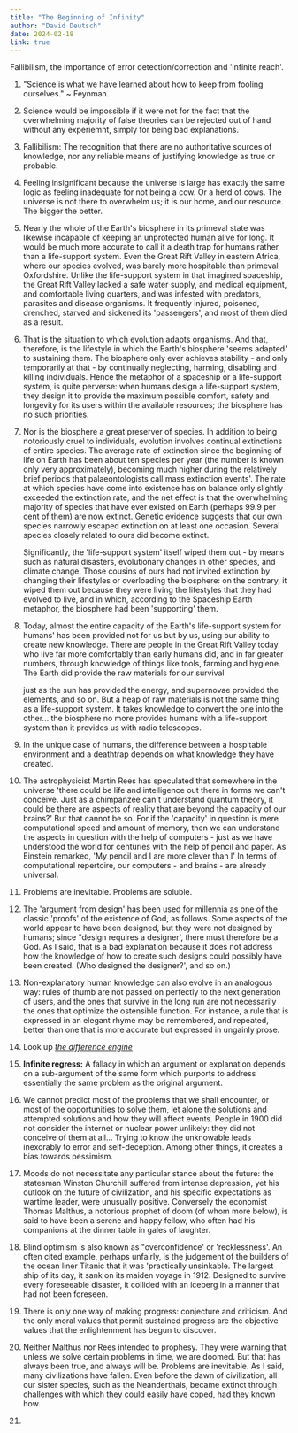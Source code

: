 ```yaml
---
title: "The Beginning of Infinity"
author: "David Deutsch"
date: 2024-02-18
link: true
---
```


Fallibilism, the importance of error detection/correction and 'infinite reach'.

1. "Science is what we have learned about how to keep from fooling ourselves." ~ Feynman.

2. Science would be impossible if it were not for the fact that the overwhelming majority of false theories can be rejected out of hand without any experiemnt, simply for being bad explanations.

3. Fallibilism: The recognition that there are no authoritative sources of knowledge, nor any reliable means of justifying knowledge as true or probable.

4. Feeling insignificant because the universe is large has exactly the same logic as feeling inadequate for not being a cow. Or a herd of cows. The universe is not there to overwhelm us; it is our home, and our resource. The bigger the better.

5. Nearly the whole of the Earth's biosphere in its primeval state was likewise incapable of keeping an unprotected human alive for long. It would be much more accurate to call it a death trap for humans rather than a life-support system. Even the Great Rift Valley in eastern Africa, where our species evolved, was barely more hospitable than primeval Oxfordshire. Unlike the life-support system in that imagined spaceship, the Great Rift Valley lacked a safe water supply, and medical equipment, and comfortable living quarters, and was infested with predators, parasites and disease organisms. It frequently injured, poisoned, drenched, starved and sickened its 'passengers', and most of them died as a result.

6. That is the situation to which evolution adapts organisms. And that, therefore, is the lifestyle in which the Earth's biosphere 'seems adapted' to sustaining them. The biosphere only ever achieves stability - and only temporarily at that - by continually neglecting, harming, disabling and killing individuals. Hence the metaphor of a spaceship or a life-support system, is quite perverse: when humans design a life-support system, they design it to provide the maximum possible comfort, safety and longevity for its users within the available resources; the biosphere has no such priorities.

7. Nor is the biosphere a great preserver of species. In addition to being notoriously cruel to individuals, evolution involves continual extinctions of entire species. The average rate of extinction since the beginning of life on Earth has been about ten species per year (the number is known only very approximately), becoming much higher during the relatively brief periods that palaeontologists call mass extinction events'. The rate at which species have come into existence has on balance only slightly exceeded the extinction rate, and the net effect is that the overwhelming majority of species that have ever existed on Earth (perhaps 99.9 per cent of them) are now extinct. Genetic evidence suggests that our own species narrowly escaped extinction on at least one occasion. Several species closely related to ours did become extinct.

   Significantly, the 'life-support system' itself wiped them out - by means such as natural disasters, evolutionary changes in other species, and climate change. Those cousins of ours had not invited extinction by changing their lifestyles or overloading the biosphere: on the contrary, it wiped them out because they were living the lifestyles that they had evolved to live, and in which, according to the Spaceship Earth metaphor, the biosphere had been 'supporting' them.

8. Today, almost the entire capacity of the Earth's life-support system for humans' has been provided not for us but by us, using our ability to create new knowledge. There are people in the Great Rift Valley today who live far more comfortably than early humans did, and in far greater numbers, through knowledge of things like tools, farming and hygiene. The Earth did provide the raw materials for our survival

   just as the sun has provided the energy, and supernovae provided the elements, and so on. But a heap of raw materials is not the same thing as a life-support system. It takes knowledge to convert the one into the other... the biosphere no more provides humans with a life-support system than it provides us with radio telescopes.

9. In the unique case of humans, the difference between a hospitable environment and a deathtrap depends on what knowledge they have created.

10. The astrophysicist Martin Rees has speculated that somewhere in the universe 'there could be life and intelligence out there in forms we can't conceive. Just as a chimpanzee can't understand quantum theory, it could be there are aspects of reality that are beyond the capacity of our brains?' But that cannot be so. For if the 'capacity' in question is mere computational speed and amount of memory, then we can understand the aspects in question with the help of computers - just as we have understood the world for centuries with the help of pencil and paper. As Einstein remarked, 'My pencil and I are more clever than I' In terms of computational repertoire, our computers - and brains - are already universal.

11. Problems are inevitable. Problems are soluble.

12. The 'argument from design' has been used for millennia as one of the classic 'proofs' of the existence of God, as follows. Some aspects of the world appear to have been designed, but they were not designed by humans; since "design requires a designer', there must therefore be a God. As I said, that is a bad explanation because it does not address how the knowledge of how to create such designs could possibly have been created. (Who designed the designer?', and so on.)

13. Non-explanatory human knowledge can also evolve in an analogous way: rules of thumb are not passed on perfectly to the next generation of users, and the ones that survive in the long run are not necessarily the ones that optimize the ostensible function. For instance, a rule that is expressed in an elegant rhyme may be remembered, and repeated, better than one that is more accurate but expressed in ungainly prose.

14. Look up _[the difference engine](https://en.wikipedia.org/wiki/The_Difference_Engine)_

15. **Infinite regress:** A fallacy in which an argument or explanation depends on a sub-argument of the same form which purports to address essentially the same problem as the original argument.

16. We cannot predict most of the problems that we shall encounter, or most of the opportunities to solve them, let alone the solutions and attempted solutions and how they will affect events. People in 1900 did not consider the internet or nuclear power unlikely: they did not conceive of them at all... Trying to know the unknowable leads inexorably to error and self-deception. Among other things, it creates a bias towards pessimism.

17. Moods do not necessitate any particular stance about the future: the statesman Winston Churchill suffered from intense depression, yet his outlook on the future of civilization, and his specific expectations as wartime leader, were unusually positive. Conversely the economist Thomas Malthus, a notorious prophet of doom (of whom more below), is said to have been a serene and happy fellow, who often had his companions at the dinner table in gales of laughter.

18. Blind optimism is also known as "overconfidence' or 'recklessness'. An often cited example, perhaps unfairly, is the judgement of the builders of the ocean liner Titanic that it was 'practically unsinkable. The largest ship of its day, it sank on its maiden voyage in 1912. Designed to survive every foreseeable disaster, it collided with an iceberg in a manner that had not been foreseen.

19. There is only one way of making progress: conjecture and criticism. And the only moral values that permit sustained progress are the objective values that the enlightenment has begun to discover.

20. Neither Malthus nor Rees intended to prophesy. They were warning that unless we solve certain problems in time, we are doomed. But that has always been true, and always will be. Problems are inevitable. As I said, many civilizations have fallen. Even before the dawn of civilization, all our sister species, such as the Neanderthals, became extinct through challenges with which they could easily have coped, had they known how.

21.
